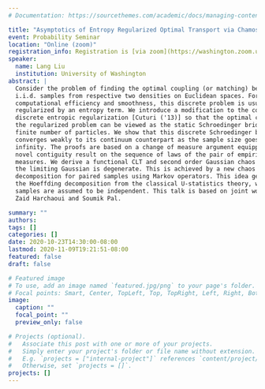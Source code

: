 ```yaml
---
# Documentation: https://sourcethemes.com/academic/docs/managing-content/

title: "Asymptotics of Entropy Regularized Optimal Transport via Chamos Decomposition"
event: Probability Seminar
location: "Online (zoom)"
registration_info: Registration is [via zoom](https://washington.zoom.us/j/91553630906)
speaker:
  name: Lang Liu
  institution: University of Washington
abstract: |
  Consider the problem of finding the optimal coupling (or matching) between two
  i.i.d. samples from respective two densities on Euclidean spaces. For both
  computational efficiency and smoothness, this discrete problem is usually
  regularized by an entropy term. We introduce a modification to the commonly used
  discrete entropic regularization [Cuturi ('13)] so that the optimal coupling of
  the regularized problem can be viewed as the static Schroedinger bridge given a
  finite number of particles. We show that this discrete Schroedinger bridge
  converges weakly to its continuum counterpart as the sample size goes to
  infinity. The proofs are based on a change of measure argument equipped with a
  novel contiguity result on the sequence of laws of the pair of empirical
  measures. We derive a functional CLT and second order Gaussian chaos limits when
  the limiting Gaussian is degenerate. This is achieved by a new chaos
  decomposition for paired samples using Markov operators. This idea generalizes
  the Hoeffding decomposition from the classical U-statistics theory, where the
  samples are assumed to be independent. This talk is based on joint work with
  Zaid Harchaoui and Soumik Pal. 

summary: ""
authors: 
tags: []
categories: []
date: 2020-10-23T14:30:00-08:00
lastmod: 2020-11-09T19:21:51-08:00
featured: false
draft: false

# Featured image
# To use, add an image named `featured.jpg/png` to your page's folder.
# Focal points: Smart, Center, TopLeft, Top, TopRight, Left, Right, BottomLeft, Bottom, BottomRight.
image:
  caption: ""
  focal_point: ""
  preview_only: false

# Projects (optional).
#   Associate this post with one or more of your projects.
#   Simply enter your project's folder or file name without extension.
#   E.g. `projects = ["internal-project"]` references `content/project/deep-learning/index.md`.
#   Otherwise, set `projects = []`.
projects: []
---
```

